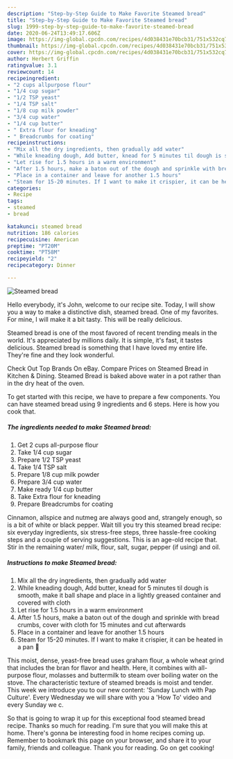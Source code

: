 ```yaml
---
description: "Step-by-Step Guide to Make Favorite Steamed bread"
title: "Step-by-Step Guide to Make Favorite Steamed bread"
slug: 1999-step-by-step-guide-to-make-favorite-steamed-bread
date: 2020-06-24T13:49:17.606Z
image: https://img-global.cpcdn.com/recipes/4d038431e70bcb31/751x532cq70/steamed-bread-recipe-main-photo.jpg
thumbnail: https://img-global.cpcdn.com/recipes/4d038431e70bcb31/751x532cq70/steamed-bread-recipe-main-photo.jpg
cover: https://img-global.cpcdn.com/recipes/4d038431e70bcb31/751x532cq70/steamed-bread-recipe-main-photo.jpg
author: Herbert Griffin
ratingvalue: 3.1
reviewcount: 14
recipeingredient:
- "2 cups allpurpose flour"
- "1/4 cup sugar"
- "1/2 TSP yeast"
- "1/4 TSP salt"
- "1/8 cup milk powder"
- "3/4 cup water"
- "1/4 cup butter"
- " Extra flour for kneading"
- " Breadcrumbs for coating"
recipeinstructions:
- "Mix all the dry ingredients, then gradually add water"
- "While kneading dough, Add butter, knead for 5 minutes til dough is smooth, make it ball shape and place in a lightly greased container and covered with cloth"
- "Let rise for 1.5 hours in a warm environment"
- "After 1.5 hours, make a baton out of the dough and sprinkle with bread crumbs, cover with cloth for 15 minutes and cut afterwards"
- "Place in a container and leave for another 1.5 hours"
- "Steam for 15-20 minutes. If I want to make it crispier, it can be heated in a pan 🙂"
categories:
- Recipe
tags:
- steamed
- bread

katakunci: steamed bread 
nutrition: 186 calories
recipecuisine: American
preptime: "PT20M"
cooktime: "PT58M"
recipeyield: "2"
recipecategory: Dinner

---
```



![Steamed bread](https://img-global.cpcdn.com/recipes/4d038431e70bcb31/751x532cq70/steamed-bread-recipe-main-photo.jpg)

Hello everybody, it's John, welcome to our recipe site. Today, I will show you a way to make a distinctive dish, steamed bread. One of my favorites. For mine, I will make it a bit tasty. This will be really delicious.

Steamed bread is one of the most favored of recent trending meals in the world. It's appreciated by millions daily. It is simple, it's fast, it tastes delicious. Steamed bread is something that I have loved my entire life. They're fine and they look wonderful.

Check Out Top Brands On eBay. Compare Prices on Steamed Bread in Kitchen &amp; Dining. Steamed Bread is baked above water in a pot rather than in the dry heat of the oven.


To get started with this recipe, we have to prepare a few components. You can have steamed bread using 9 ingredients and 6 steps. Here is how you cook that.

<!--inarticleads1-->

##### The ingredients needed to make Steamed bread:

1. Get 2 cups all-purpose flour
1. Take 1/4 cup sugar
1. Prepare 1/2 TSP yeast
1. Take 1/4 TSP salt
1. Prepare 1/8 cup milk powder
1. Prepare 3/4 cup water
1. Make ready 1/4 cup butter
1. Take  Extra flour for kneading
1. Prepare  Breadcrumbs for coating


Cinnamon, allspice and nutmeg are always good and, strangely enough, so is a bit of white or black pepper. Wait till you try this steamed bread recipe: six everyday ingredients, six stress-free steps, three hassle-free cooking steps and a couple of serving suggestions. This is an age-old recipe that. Stir in the remaining water/ milk, flour, salt, sugar, pepper (if using) and oil. 

<!--inarticleads2-->

##### Instructions to make Steamed bread:

1. Mix all the dry ingredients, then gradually add water
1. While kneading dough, Add butter, knead for 5 minutes til dough is smooth, make it ball shape and place in a lightly greased container and covered with cloth
1. Let rise for 1.5 hours in a warm environment
1. After 1.5 hours, make a baton out of the dough and sprinkle with bread crumbs, cover with cloth for 15 minutes and cut afterwards
1. Place in a container and leave for another 1.5 hours
1. Steam for 15-20 minutes. If I want to make it crispier, it can be heated in a pan 🙂


This moist, dense, yeast-free bread uses graham flour, a whole wheat grind that includes the bran for flavor and health. Here, it combines with all-purpose flour, molasses and buttermilk to steam over boiling water on the stove. The characteristic texture of steamed breads is moist and tender. This week we introduce you to our new content: &#39;Sunday Lunch with Pap Culture&#39;. Every Wednesday we will share with you a &#39;How To&#39; video and every Sunday we c. 

So that is going to wrap it up for this exceptional food steamed bread recipe. Thanks so much for reading. I'm sure that you will make this at home. There's gonna be interesting food in home recipes coming up. Remember to bookmark this page on your browser, and share it to your family, friends and colleague. Thank you for reading. Go on get cooking!
